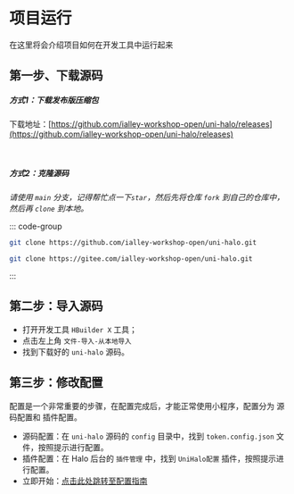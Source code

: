 # 项目运行

在这里将会介绍项目如何在开发工具中运行起来


## 第一步、下载源码

##### 方式1：下载发布版压缩包

下载地址：[https://github.com/ialley-workshop-open/uni-halo/releases](https://github.com/ialley-workshop-open/uni-halo/releases)

<br />

##### 方式2：克隆源码
_请使用 `main` 分支，记得帮忙点一下`star`，然后先将仓库 `fork` 到自己的仓库中，然后再 `clone` 到本地。_

::: code-group

```bash [Github]
git clone https://github.com/ialley-workshop-open/uni-halo.git
```

```bash [Gitee]
git clone https://gitee.com/ialley-workshop-open/uni-halo.git
```

:::

## 第二步：导入源码

- 打开开发工具 `HBuilder X` 工具；
- 点击左上角 `文件-导入-从本地导入`
- 找到下载好的 `uni-halo` 源码。


## 第三步：修改配置

配置是一个非常重要的步骤，在配置完成后，才能正常使用小程序，配置分为 源码配置和 插件配置。

- 源码配置：在 `uni-halo` 源码的 `config` 目录中，找到 `token.config.json` 文件，按照提示进行配置。
- 插件配置：在 Halo 后台的 `插件管理` 中，找到 `UniHalo配置` 插件，按照提示进行配置。
- 立即开始：[点击此处跳转至配置指南](./config)


